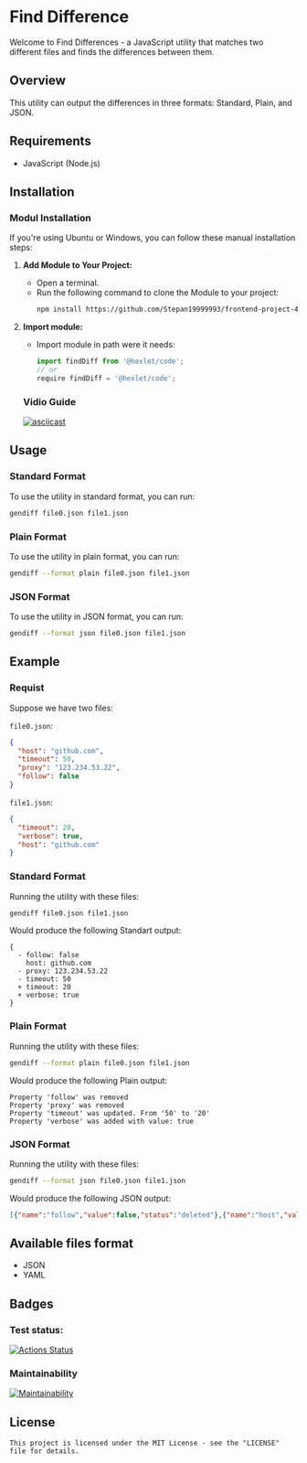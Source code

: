 # Find Difference

Welcome to Find Differences - a JavaScript utility that matches two different files and finds the differences between them.

## Overview
This utility can output the differences in three formats: Standard, Plain, and JSON.

## Requirements

- JavaScript (Node.js)

## Installation

### Modul Installation

If you're using Ubuntu or Windows, you can follow these manual installation steps:

1. **Add Module to Your Project:**
   - Open a terminal.
   - Run the following command to clone the Module to your project:
     ```bash
     npm install https://github.com/Stepan19999993/frontend-project-46
     ```

2. **Import module:**
   - Import module in path were it needs:
     ```js
     import findDiff from '@hexlet/code';
     // or
     require findDiff = '@hexlet/code';
     ```
     
   ### Vidio Guide

   [![asciicast](https://asciinema.org/a/tRY5ClBIH5x3YOGBVscsU7WRG.svg)](https://asciinema.org/a/tRY5ClBIH5x3YOGBVscsU7WRG)

## Usage

### Standard Format

To use the utility in standard format, you can run:

```bash
gendiff file0.json file1.json
```

### Plain Format

To use the utility in plain format, you can run:

```bash
gendiff --format plain file0.json file1.json
```

### JSON Format

To use the utility in JSON format, you can run:

```bash
gendiff --format json file0.json file1.json
```

## Example

### Requist

Suppose we have two files:

`file0.json`:
```json
{
  "host": "github.com",
  "timeout": 50,
  "proxy": "123.234.53.22",
  "follow": false
}
```

`file1.json`:
```json
{
  "timeout": 20,
  "verbose": true,
  "host": "github.com"
}
```

### Standard Format

Running the utility with these files:

```bash
gendiff file0.json file1.json
```

Would produce the following Standart output:

```
{
  - follow: false
    host: github.com
  - proxy: 123.234.53.22
  - timeout: 50
  + timeout: 20
  + verbose: true
}
```

### Plain Format

Running the utility with these files:

```bash
gendiff --format plain file0.json file1.json
```

Would produce the following Plain output:

```
Property 'follow' was removed
Property 'proxy' was removed
Property 'timeout' was updated. From '50' to '20'
Property 'verbose' was added with value: true
```

### JSON Format

Running the utility with these files:

```bash
gendiff --format json file0.json file1.json
```

Would produce the following JSON output:

```json
[{"name":"follow","value":false,"status":"deleted"},{"name":"host","value":"github.com","status":"same"},{"name":"proxy","value":"123.234.53.22","status":"deleted"},{"name":"timeout","value":50,"status":"deleted"},{"name":"timeout","value":20,"status":"add"},{"name":"verbose","value":true,"status":"add"}]
```

## Available files format

- JSON
- YAML

## Badges

### Test status:

[![Actions Status](https://github.com/Stepan19999993/frontend-project-46/actions/workflows/hexlet-check.yml/badge.svg)](https://github.com/Stepan19999993/frontend-project-46/actions)

### Maintainability

[![Maintainability](https://api.codeclimate.com/v1/badges/539932a003647964e843/maintainability)](https://codeclimate.com/github/Stepan19999993/frontend-project-46/maintainability)

## License

```
This project is licensed under the MIT License - see the "LICENSE" file for details.
```
